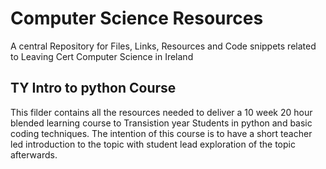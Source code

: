 
# Computer Science Resources
 A central Repository for Files, Links, Resources and Code snippets related to Leaving Cert Computer Science in Ireland

## TY Intro to python Course
This filder contains all the resources needed to deliver a 10 week 20 hour blended learning course to Transistion year Students in python and basic coding techniques. The intention of this course is to have a short teacher led introduction to the topic with student lead exploration of the topic afterwards.
